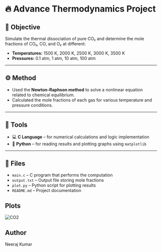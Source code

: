 # 🔥 Advance Thermodynamics Project

## 🎯 Objective

Simulate the thermal dissociation of pure CO₂ and determine the mole fractions of CO₂, CO, and O₂ at different:

- **Temperatures:** 1500 K, 2000 K, 2500 K, 3000 K, 3500 K  
- **Pressures:** 0.1 atm, 1 atm, 10 atm, 100 atm

---

## ⚙️ Method

- Used the **Newton-Raphson method** to solve a nonlinear equation related to chemical equilibrium.
- Calculated the mole fractions of each gas for various temperature and pressure conditions.

---

## 🧰 Tools 

- 💻 **C Language** – for numerical calculations and logic implementation
- 🐍 **Python** – for reading results and plotting graphs using `matplotlib`

---

## 📁 Files

- `main.c` – C program that performs the computation  
- `output.txt` – Output file storing mole fractions  
- `plot.py` – Python script for plotting results  
- `README.md` – Project documentation

## Plots
![CO2](lid_driven/PLOTS/STREAMLINES/streamlines_Re100.png)

## Author

Neeraj Kumar


